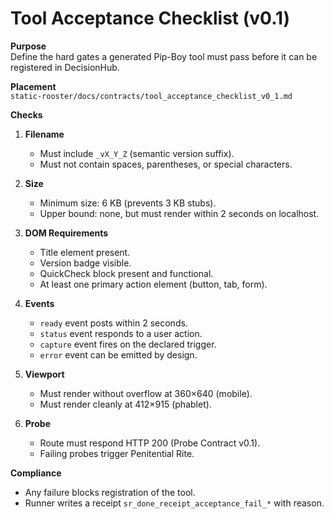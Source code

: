 # Tool Acceptance Checklist (v0.1)

**Purpose**  
Define the hard gates a generated Pip-Boy tool must pass before it can be registered in DecisionHub.

**Placement**  
`static-rooster/docs/contracts/tool_acceptance_checklist_v0_1.md`

**Checks**

1. **Filename**
   - Must include `_vX_Y_Z` (semantic version suffix).
   - Must not contain spaces, parentheses, or special characters.

2. **Size**
   - Minimum size: 6 KB (prevents 3 KB stubs).
   - Upper bound: none, but must render within 2 seconds on localhost.

3. **DOM Requirements**
   - Title element present.
   - Version badge visible.
   - QuickCheck block present and functional.
   - At least one primary action element (button, tab, form).

4. **Events**
   - `ready` event posts within 2 seconds.
   - `status` event responds to a user action.
   - `capture` event fires on the declared trigger.
   - `error` event can be emitted by design.

5. **Viewport**
   - Must render without overflow at 360×640 (mobile).
   - Must render cleanly at 412×915 (phablet).

6. **Probe**
   - Route must respond HTTP 200 (Probe Contract v0.1).
   - Failing probes trigger Penitential Rite.

**Compliance**
- Any failure blocks registration of the tool.
- Runner writes a receipt `sr_done_receipt_acceptance_fail_*` with reason.
